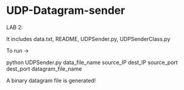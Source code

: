 # UDP-Datagram-sender

LAB 2:

It includes data.txt, README, UDPSender.py, UDPSenderClass.py

To run ->

python UDPSender.py data_file_name source_IP dest_IP source_port dest_port datagram_file_name

A binary datagram file is generated!
